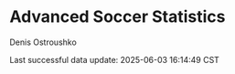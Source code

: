 # Advanced Soccer Statistics
Denis Ostroushko

<!-- gfm -->

Last successful data update: 2025-06-03 16:14:49 CST
